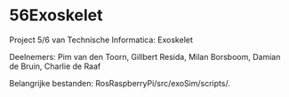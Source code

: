 # 56Exoskelet
Project 5/6 van Technische Informatica: Exoskelet

Deelnemers:
  Pim van den Toorn,
  Gillbert Resida,
  Milan Borsboom,
  Damian de Bruin,
  Charlie de Raaf

Belangrijke bestanden:
  RosRaspberryPi/src/exoSim/scripts/.
  
